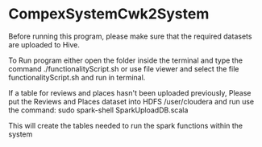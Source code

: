 # CompexSystemCwk2System
Before running this program, please make sure that the required datasets are uploaded to Hive.

To Run program either open the folder inside the terminal and type the command ./functionalityScript.sh or use file viewer and select the file functionalityScript.sh and run in terminal.

If a table for reviews and places hasn't been uploaded previously, Please put the Reviews and Places dataset into HDFS /user/cloudera and run use the command:
sudo spark-shell SparkUploadDB.scala

This will create the tables needed to run the spark functions within the system
